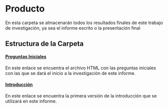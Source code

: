 # Producto

En esta carpeta se almacenarán todos los resultados finales de este trabajo de investigación, ya sea el informe escrito o la presentación final

## Estructura de la Carpeta

#### [Preguntas Iniciales](https://ffvilca.github.io/analisis-exoplanetas/productos/00.preguntas_iniciales/preguntas_iniciales.html)

En este enlace se encuentra el archivo HTML con las preguntas iniciales con las que se dará el inicio a la investigación de este informe.

#### [Introducción](https://ffvilca.github.io/analisis-exoplanetas/productos/01.primera-version-introduccion/introduccion.html)

En este enlace se encuentra la primera versión de la introducción que se utilizará en este informe.
